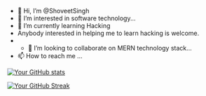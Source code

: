 - 👋 Hi, I’m @ShoveetSingh
- 👀 I’m interested in software technology...
- 🌱 I’m currently learning Hacking
- Anybody interested in helping me to learn hacking is welcome.
- - 💞️ I’m looking to collaborate on MERN technology stack...
- 📫 How to reach me ...

<!---
ShoveetSingh/ShoveetSingh is a ✨ special ✨ repository because its `README.md` (this file) appears on your GitHub profile.
You can click the Preview link to take a look at your changes.
--->


[![Your GitHub stats](https://github-readme-stats.vercel.app/api?username=ShoveetSingh&show_icons=true&count_private=true)](https://github.com/anuraghazra/github-readme-stats)

[![Your GitHub Streak](https://github-readme-streak-stats.herokuapp.com/?user=ShoveetSingh)](https://github.com/DenverCoder1/github-readme-streak-stats)
